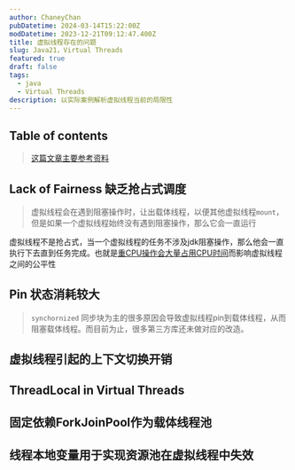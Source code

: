 ```yaml
---
author: ChaneyChan
pubDatetime: 2024-03-14T15:22:00Z
modDatetime: 2023-12-21T09:12:47.400Z
title: 虚拟线程存在的问题
slug: Java21，Virtual Threads
featured: true
draft: false
tags:
  - java
  - Virtual Threads
description: 以实际案例解析虚拟线程当前的局限性
---
```


## Table of contents

> [这篇文章主要参考资料](https://www.bilibili.com/video/BV13W421A7yE/)

## Lack of Fairness 缺乏抢占式调度

> 虚拟线程会在遇到阻塞操作时，让出载体线程，以便其他虚拟线程`mount`，但是如果一个虚拟线程始终没有遇到阻塞操作，那么它会一直运行

虚拟线程不是抢占式，当一个虚拟线程的任务不涉及jdk阻塞操作，那么他会一直执行下去直到任务完成。也就是<u>重CPU操作会大量占用CPU时间</u>而影响虚拟线程之间的公平性

## Pin 状态消耗较大

> `synchornized` 同步块为主的很多原因会导致虚拟线程pin到载体线程，从而阻塞载体线程。而目前为止，很多第三方库还未做对应的改造。

## 虚拟线程引起的上下文切换开销

## ThreadLocal in Virtual Threads

## 固定依赖ForkJoinPool作为载体线程池

## 线程本地变量用于实现资源池在虚拟线程中失效
